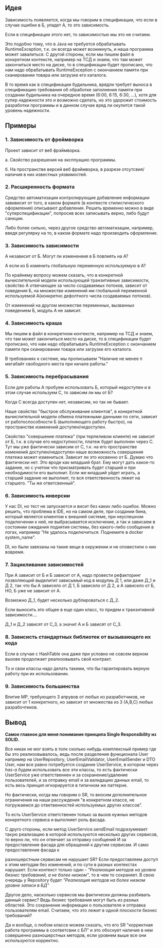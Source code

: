 ## Идея

Зависимость появляется, когда мы говорим в спецификации, что если в случае ошибки в Б, упадет А, то это зависимость.

Если в спецификации этого нет, то зависимостью мы это не считаем.

Это подобно тому, что в Jаvа не требуется обрабатывать RuntimeException, т.к. он всегда может возникнуть, и наша программа может завалиться. С другой стороны, если мы пишем файл в конкретном контексте, например на ТСД и знаем, что там может закончиться место на диске, то в спецификации будет прописано, что нам надо обрабатывать RuntimeException с окончанием памяти при сканировании товара или загрузке его каталога.

В то время как в спецификации будильника, врядли требует выноса в спецификацию требования об обработке заполнения памяти при создании будильника на очередное время (6:00, 6:15, 6:30, ...), хотя для супер надежности это и возможно сделать, но это удорожит стоимость разработки программы и в данном случае вряд ли окупится такой уровень надежности.

## Примеры
### 1. Зависимость от фреймворка
Проект зависит от веб фрэймворка.

а. Свойство разрешения на эксплуацию программы.

б. На пространстве версий веб фрэймворка, в разрезе отсутсвия/наличия в них известных уязвимостей.

### 2. Расширенность формата

Средство автоматизации контролирующие добавление информации завивисит от того, в каком формате (в контексте стилистического оформления) описывают добавления. Решить временно можно в виде "суперспецификации", попросив всех записывать верно, либо будут санкции.

Либо более сильно, через другое средство автоматизации, например, введя регулярку на то, в каком формате надо производить оформление.

### 3. Зависимость зависимости

А независит от Б. Могут ли измененеия в Б повлиять на А?

А если из Б изменить глобальную переменную используемую в А?

По крайнему вопросу можем сказать, что в конкретной вычислительной модели использующей транзитивные зависимости, свойство А отвечающее за число создаваемых потоков, зависит от поведения Б, на множестве изменений им глобальной переменной используемой А(конкретно дефолтного числа создаваемых потоков).

От изменений на другом множестве переменных, вызванных поведением Б, модуль А не зависит.

### 4. Зависимость краша
Мы пишем в файл в конкретном контексте, например на ТСД и знаем, что там может закончиться место на диске, то в спецификации будет прописано, что нам надо обрабатывать RuntimeException с окончанием памяти при сканировании товара или загрузке его каталога.

В требованиях к системе, мы прописываем "Наличие не менее п мегабайт свободного места при начале работы."

### 5. Зависимость перебрасывания
Если для работы А пробуем использовать Б, который недоступен и в этом случае используем С, то зависим ли мы от Б?

Когда С всегда доступен нет, независим, но так не бывает.

Наше свойство "быстрое обслуживание клиентов", в конкретной вычислительной модели обмена платежными данными по сети, зависит от работоспособности Б (выполняющего работу быстро), на пространстве изменений доступен/недоступен.

Свойство "совершение платежа" (при терпеливом клиенте) не зависит от Б, т.к. в случае его недоступности, платеж будет выполнен через С. Тут мы уже фактически зависим от С, т.к. на его пространстве изменений доступен/недоступен наше возможность совершения платежа может измениться. Зависит ли это косвенно от Б. Думаю что фактически нет. Это вроде как младший брат. Ему могут дать какое-то задание, но с учетом что присматривать будет старший и при необходимости его выполнит. Если же младший уйдет играть, а старший задание не выполнит, то вся ответственность ляжет на старшего. "Ты же ответсвенный".

### 6. Зависимость инверсии

У нас DI, но тест не запускается и висит без каких либо ошибок. Можно решить, что проблема в IDE, но на самом деле, при создании бина, который является клиентом к внешней системе, при неуспешном подключении к ней, не выбрасывается исключение, а так и зависаем в состоянии ожидания поднятия системы, без какого-либо сообщения в логах, например "Не удалось подключиться. Поднемите в docker system_name".

DI, но были завязаны на такие вещи в окружении и не оповестили о них вовремя.

### 7. Зацикливание зависимостей

При А зависит от Б и Б зависит от А, надо провести рефакторинг позволяющий выделитит зависымый код в модулиь Д 1, или даже Д_1 и Д 2, так что бы А зависело от Д 1, Б зависело от Д 2, а А зависело от Б, НО, Б уже не зависит от А.

Возможно Д_1, будет несколько дублироваться с Д_2.

Если выносить это общее в еще один класс, то придем к транзитивной зависимости....

Д_1 и Д_2 зависят от С_3, а значит А и Б зависят от С_3.

### 8. Зависисть стандартных библиотек от вызывающего их кода

Если в случае с HashTable она даже при условно не совсем верном вызове продолжает реализовывать свой контракт.

То и свои классы надо делать такими, что бы гарантировать верную работу при их использовании.

### 9. Зависимость большинства

Влитие МР, требующего 3 апрувов от любых из разработчиков, не зависит от 1 конкретного, но зависит от множества из З (А,В,С) любых разрабочтиков.

## Вывод
**Самое главное для меня понимание принципа Single Responsibility из SOLID.**

Все никак не мог взять в толк сколько нибудь комплексный пример где бы это реализовывалось, ведь после разделения функционала User например на UserRepository, UserEmailValidator, UserEmailSender и DTO User, нам все равно потребуется создание UserService, в котором через *has-а* будем использовать все эти классы, то есть фактически UserService уже ответственнен и за сохранение/удаление пользователей, и за отправку email и за валидацию данных еmail, то есть весь принцип игнорируется в типичном же паттерне.

Но фактически, когда мы говорим о SR, то вносим дополнительное ограничения на наши рассуждения "в конкретном классе, не погружаемся до ответвенностей используемых других классов".

То есть UserService ответственен только за вызов нужных методов конкретного сервиса и выполняет роль фасада.

С друго стороны, если метод UserService.sendEmail подразумевает такую реализацию в которой используются несколько других сервисов, то верно ли, что он отвечает за отправку сообщений И за предоставление фасада для обращений к другим сервисам. И само предоставление фасада к

разношерстным сервисам не нарушает SR? Если предоставляем доступ к этим методам без изменений, и по сути в разных контекстах нарушает. Если контекст только один - *"Реализация методов на уровне бизнес требований, а не более низком"*, то в чем то сохраняет. В свою очередь у Repository будет *"Реализация методов на более низком уровне записи в БД"* 

Другое дело, насколько сервисов мы фактически должны разбивать данный сервис? Ведь бизнес требования могут быть из разных областей. Это сохранение информации о пользователе и отправка пользователям email. Считаем, что это лежит в одной плоскости бизнес требований?

Да и вообще, о любом классе можем сказать, что его SR "корректная работа программы в соответсвии с БЛ" и это обоснует наличие в нем совершенно разношерстных методов, если уровнем выше все они используются корректно.

